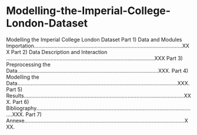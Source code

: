 # Modelling-the-Imperial-College-London-Dataset
Modelling the Imperial College London Dataset
Part 1) Data and Modules Importation....................................................................................................XXX
Part 2) Data Description and Interaction ....................................................................................................XXX
Part 3) Preprocessing the Data...............................................................................................XXX.
Part 4) Modelling the Data............................................................................................................XXX.
Part 5) Results............................................................................................................XXX.
Part 6) Bibliography............................................................................................................XXX.
Part 7) Annexe............................................................................................................XXX.
